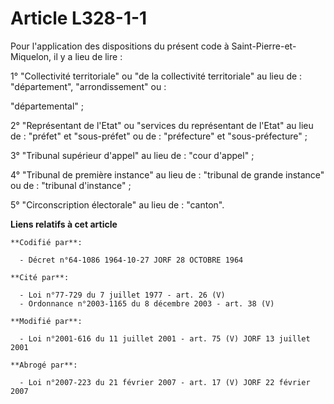 # Article L328-1-1

Pour l'application des dispositions du présent code à Saint-Pierre-et-Miquelon, il y a lieu de lire :

1° "Collectivité territoriale" ou "de la collectivité territoriale" au lieu de : "département", "arrondissement" ou :

"départemental" ;

2° "Représentant de l'Etat" ou "services du représentant de l'Etat" au lieu de : "préfet" et "sous-préfet" ou de :
"préfecture" et "sous-préfecture" ;

3° "Tribunal supérieur d'appel" au lieu de : "cour d'appel" ;

4° "Tribunal de première instance" au lieu de : "tribunal de grande instance" ou de : "tribunal d'instance" ;

5° "Circonscription électorale" au lieu de : "canton".

**Liens relatifs à cet article**

	**Codifié par**:

	  - Décret n°64-1086 1964-10-27 JORF 28 OCTOBRE 1964

	**Cité par**:

	  - Loi n°77-729 du 7 juillet 1977 - art. 26 (V)
	  - Ordonnance n°2003-1165 du 8 décembre 2003 - art. 38 (V)

	**Modifié par**:

	  - Loi n°2001-616 du 11 juillet 2001 - art. 75 (V) JORF 13 juillet 2001

	**Abrogé par**:

	  - Loi n°2007-223 du 21 février 2007 - art. 17 (V) JORF 22 février 2007
